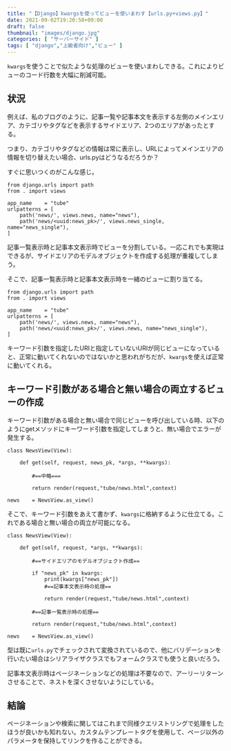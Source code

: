 ```yaml
---
title: "【Django】kwargsを使ってビューを使いまわす【urls.py+views.py】"
date: 2021-09-02T19:20:58+09:00
draft: false
thumbnail: "images/django.jpg"
categories: [ "サーバーサイド" ]
tags: [ "django","上級者向け","ビュー" ]
---
```


`kwargs`を使うことで似たような処理のビューを使いまわしできる。これによりビューのコード行数を大幅に削減可能。

## 状況


例えば、私のブログのように、記事一覧や記事本文を表示する左側のメインエリア、カテゴリやタグなどを表示するサイドエリア、2つのエリアがあったとする。

つまり、カテゴリやタグなどの情報は常に表示し、URLによってメインエリアの情報を切り替えたい場合、urls.pyはどうなるだろうか？

すぐに思いつくのがこんな感じ。

    from django.urls import path
    from . import views
    
    app_name    = "tube"
    urlpatterns = [ 
        path('news/', views.news, name="news"),
        path('news/<uuid:news_pk>/', views.news_single, name="news_single"),
    ]


記事一覧表示時と記事本文表示時でビューを分割している。一応これでも実現はできるが、サイドエリアのモデルオブジェクトを作成する処理が重複してしまう。

そこで、記事一覧表示時と記事本文表示時を一緒のビューに割り当てる。

    from django.urls import path
    from . import views
    
    app_name    = "tube"
    urlpatterns = [ 
        path('news/', views.news, name="news"),
        path('news/<uuid:news_pk>/', views.news, name="news_single"),
    ]

キーワード引数を指定したURIと指定していないURIが同じビューになっていると、正常に動いてくれないのではないかと思われがちだが、`kwargs`を使えば正常に動いてくれる。


## キーワード引数がある場合と無い場合の両立するビューの作成

キーワード引数がある場合と無い場合で同じビューを呼び出している時、以下のようにgetメソッドにキーワード引数を指定してしまうと、無い場合でエラーが発生する。

    class NewsView(View):
    
        def get(self, request, news_pk, *args, **kwargs):
            
            #==中略===

            return render(request,"tube/news.html",context)

    news    = NewsView.as_view()

そこで、キーワード引数をあえて書かず、`kwargs`に格納するように仕立てる。これである場合と無い場合の両立が可能になる。

    class NewsView(View):
    
        def get(self, request, *args, **kwargs):

            #==サイドエリアのモデルオブジェクト作成==

            if "news_pk" in kwargs:
                print(kwargs["news_pk"])
                #==記事本文表示時の処理==

                return render(request,"tube/news.html",context)

            #==記事一覧表示時の処理==

            return render(request,"tube/news.html",context)

    news    = NewsView.as_view()

型は既に`urls.py`でチェックされて変換されているので、他にバリデーションを行いたい場合はシリアライザクラスでもフォームクラスでも使うと良いだろう。

記事本文表示時はページネーションなどの処理は不要なので、アーリーリターンさせることで、ネストを深くさせないようにしている。

## 結論

ページネーションや検索に関してはこれまで同様クエリストリングで処理をしたほうが良いかも知れない。カスタムテンプレートタグを使用して、ページ以外のパラメータを保持してリンクを作ることができる。


